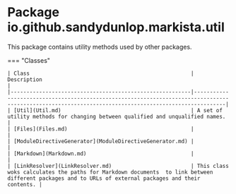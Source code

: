 # Package io.github.sandydunlop.markista.util


This package contains utility methods used by other packages.

=== "Classes"

    | Class                                                   | Description                                                                                                                                          |
    |---------------------------------------------------------|------------------------------------------------------------------------------------------------------------------------------------------------------|
    | [Util](Util.md)                                         | A set of utility methods for changing between qualified and unqualified names.                                                                       |
    | [Files](Files.md)                                       |                                                                                                                                                      |
    | [ModuleDirectiveGenerator](ModuleDirectiveGenerator.md) |                                                                                                                                                      |
    | [Markdown](Markdown.md)                                 |                                                                                                                                                      |
    | [LinkResolver](LinkResolver.md)                         | This class woks calculates the paths for Markdown documents  to link between different packages and to URLs of external packages and their contents. |

